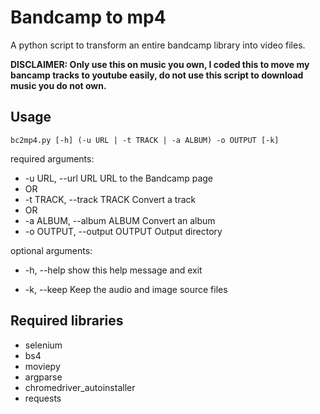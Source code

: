 # Bandcamp to mp4
A python script to transform an entire bandcamp library into video files.

**DISCLAIMER: Only use this on music you own, I coded this to move my bancamp tracks to youtube easily, do not use this script to download music you do not own.**

## Usage
  
```bc2mp4.py [-h] (-u URL | -t TRACK | -a ALBUM) -o OUTPUT [-k]```

required arguments:

  - -u URL, --url URL           URL to the Bandcamp page
  - OR
  - -t TRACK, --track TRACK     Convert a track
  - OR
  - -a ALBUM, --album ALBUM     Convert an album
  - -o OUTPUT, --output OUTPUT  Output directory
 
optional arguments:

  - -h, --help                  show this help message and exit
  
  - -k, --keep                  Keep the audio and image source files

## Required libraries

- selenium
- bs4
- moviepy
- argparse
- chromedriver_autoinstaller
- requests
